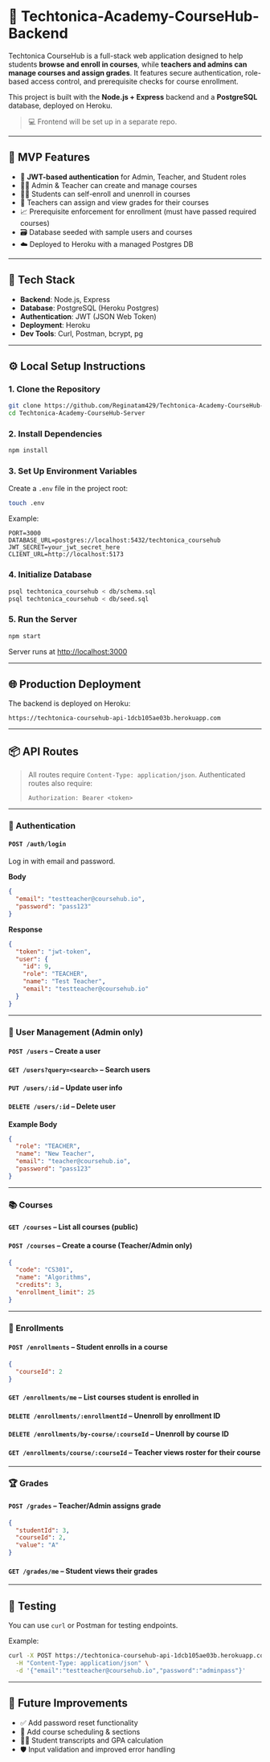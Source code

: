 # 🏫 Techtonica-Academy-CourseHub-Backend

Techtonica CourseHub is a full-stack web application designed to help students **browse and enroll in courses**, while **teachers and admins can manage courses and assign grades**. It features secure authentication, role-based access control, and prerequisite checks for course enrollment.

This project is built with the **Node.js + Express** backend and a **PostgreSQL** database, deployed on Heroku.

> 💻 Frontend will be set up in a separate repo.

---

## 🚀 MVP Features

- 🔐 **JWT-based authentication** for Admin, Teacher, and Student roles  
- 🧑‍🏫 Admin & Teacher can create and manage courses  
- 🧑‍🎓 Students can self-enroll and unenroll in courses  
- 📜 Teachers can assign and view grades for their courses  
- 📈 Prerequisite enforcement for enrollment (must have passed required courses)  
- 🗃️ Database seeded with sample users and courses  
- ☁️ Deployed to Heroku with a managed Postgres DB

---

## 🧰 Tech Stack

- **Backend**: Node.js, Express  
- **Database**: PostgreSQL (Heroku Postgres)  
- **Authentication**: JWT (JSON Web Token)  
- **Deployment**: Heroku  
- **Dev Tools**: Curl, Postman, bcrypt, pg

---

## ⚙️ Local Setup Instructions

### 1. Clone the Repository

```bash
git clone https://github.com/Reginatam429/Techtonica-Academy-CourseHub-Server.git
cd Techtonica-Academy-CourseHub-Server
````

### 2. Install Dependencies

```bash
npm install
```

### 3. Set Up Environment Variables

Create a `.env` file in the project root:

```bash
touch .env
```

Example:

```
PORT=3000
DATABASE_URL=postgres://localhost:5432/techtonica_coursehub
JWT_SECRET=your_jwt_secret_here
CLIENT_URL=http://localhost:5173
```

### 4. Initialize Database

```bash
psql techtonica_coursehub < db/schema.sql
psql techtonica_coursehub < db/seed.sql
```

### 5. Run the Server

```bash
npm start
```

Server runs at [http://localhost:3000](http://localhost:3000)

---

## 🌐 Production Deployment

The backend is deployed on Heroku:

```
https://techtonica-coursehub-api-1dcb105ae03b.herokuapp.com
```

---

## 📦 API Routes

> All routes require `Content-Type: application/json`.
> Authenticated routes also require:
>
> ```
> Authorization: Bearer <token>
> ```

---

### 🔑 Authentication

#### `POST /auth/login`

Log in with email and password.

**Body**

```json
{
  "email": "testteacher@coursehub.io",
  "password": "pass123"
}
```

**Response**

```json
{
  "token": "jwt-token",
  "user": {
    "id": 9,
    "role": "TEACHER",
    "name": "Test Teacher",
    "email": "testteacher@coursehub.io"
  }
}
```

---

### 🧑 User Management (Admin only)

#### `POST /users` – Create a user

#### `GET /users?query=<search>` – Search users

#### `PUT /users/:id` – Update user info

#### `DELETE /users/:id` – Delete user

**Example Body**

```json
{
  "role": "TEACHER",
  "name": "New Teacher",
  "email": "teacher@coursehub.io",
  "password": "pass123"
}
```

---

### 📚 Courses

#### `GET /courses` – List all courses (public)

#### `POST /courses` – Create a course (Teacher/Admin only)

```json
{
  "code": "CS301",
  "name": "Algorithms",
  "credits": 3,
  "enrollment_limit": 25
}
```

---

### 📝 Enrollments

#### `POST /enrollments` – Student enrolls in a course

```json
{
  "courseId": 2
}
```

#### `GET /enrollments/me` – List courses student is enrolled in

#### `DELETE /enrollments/:enrollmentId` – Unenroll by enrollment ID

#### `DELETE /enrollments/by-course/:courseId` – Unenroll by course ID

#### `GET /enrollments/course/:courseId` – Teacher views roster for their course

---

### 🏆 Grades

#### `POST /grades` – Teacher/Admin assigns grade

```json
{
  "studentId": 3,
  "courseId": 2,
  "value": "A"
}
```

#### `GET /grades/me` – Student views their grades

---

## 🧪 Testing

You can use `curl` or Postman for testing endpoints.

Example:

```bash
curl -X POST https://techtonica-coursehub-api-1dcb105ae03b.herokuapp.com/auth/login \
  -H "Content-Type: application/json" \
  -d '{"email":"testteacher@coursehub.io","password":"adminpass"}'
```

---

## 🧭 Future Improvements

* ✅ Add password reset functionality
* 📅 Add course scheduling & sections
* 🧑‍🎓 Student transcripts and GPA calculation
* 🛡️ Input validation and improved error handling
